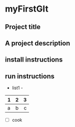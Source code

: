 # myFirstGIt


## Project title

## A project description

## install instructions

## run instructions

- list1 -

1|2|3
:----|:-----:|-----:
a|b|c


- [ ] cook
